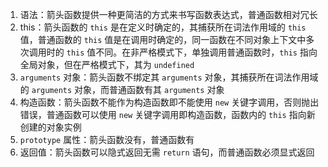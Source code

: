 1. 语法：箭头函数提供一种更简洁的方式来书写函数表达式，普通函数相对冗长
2. this：箭头函数的 `this` 是在定义时确定的，其捕获所在词法作用域的 `this` 值，普通函数的 `this` 值是在调用时确定的，同一函数在不同对象上下文中多次调用时的 `this` 值不同。在非严格模式下，单独调用普通函数时，`this` 指向全局对象，但在严格模式下，其为 `undefined`
3. `arguments` 对象：箭头函数不绑定其 `arguments` 对象，其捕获所在词法作用域的 `arguments` 对象，而普通函数有其 `arguments` 对象
4. 构造函数：箭头函数不能作为构造函数即不能使用 `new` 关键字调用，否则抛出错误，普通函数可以使用 `new` 关键字调用即构造函数，函数内的 `this` 指向新创建的对象实例
5. `prototype` 属性：箭头函数没有，普通函数有
6. 返回值：箭头函数可以隐式返回无需 `return` 语句，而普通函数必须显式返回

